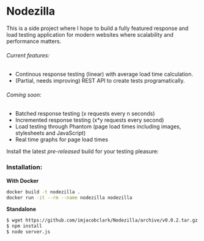 Nodezilla
=========

This is a side project where I hope to build a fully featured response and load testing application for modern websites where scalability and performance matters.

###### Current features:

* Continous response testing (linear) with average load time calculation.
* (Partial, needs improving) REST API to create tests programatically.

###### Coming soon:

* Batched response testing (x requests every n seconds)
* Incremented response testing (x*y requests every second)
* Load testing through Phantom (page load times including images, stylesheets and JavaScript)
* Real time graphs for page load times

Install the latest _pre-released_ build for your testing pleasure:

### Installation:

**With Docker**

```bash
docker build -t nodezilla .
docker run -it --rm --name nodezilla nodezilla
```

**Standalone**

```bash
$ wget https://github.com/imjacobclark/Nodezilla/archive/v0.0.2.tar.gz && tar -zxvf v0.0.2.tar.gz && cd Nodezilla-0.0.2
$ npm install
$ node server.js
```
